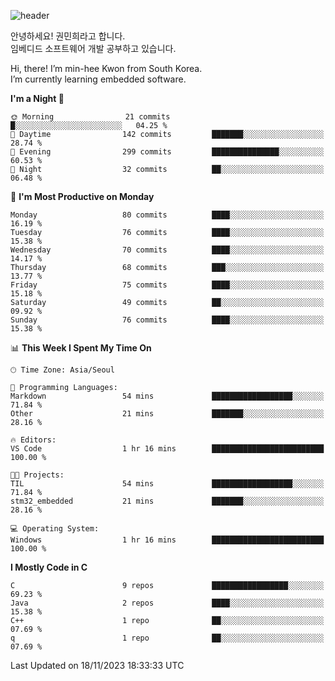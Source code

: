 
![header](https://capsule-render.vercel.app/api?type=slice&color=323C73&height=100&section=header&text=Embedded%20Software&fontSize=80&animation=twinkling&fontColor=D5C2EE)
<!--![header](https://capsule-render.vercel.app/api?type=slice&color=323C73&height=100&section=header&text=Hi!%20I'm%20Min-hee&fontSize=90&animation=twinkling&fontColor=D5C2EE) -->

안녕하세요! 권민희라고 합니다.  
임베디드 소프트웨어 개발 공부하고 있습니다. 

Hi, there! I’m min-hee Kwon from South Korea.  
I’m currently learning embedded software.



<!--START_SECTION:waka-->
**I'm a Night 🦉** 

```text
🌞 Morning                21 commits          █░░░░░░░░░░░░░░░░░░░░░░░░   04.25 % 
🌆 Daytime                142 commits         ███████░░░░░░░░░░░░░░░░░░   28.74 % 
🌃 Evening                299 commits         ███████████████░░░░░░░░░░   60.53 % 
🌙 Night                  32 commits          ██░░░░░░░░░░░░░░░░░░░░░░░   06.48 % 
```
📅 **I'm Most Productive on Monday** 

```text
Monday                   80 commits          ████░░░░░░░░░░░░░░░░░░░░░   16.19 % 
Tuesday                  76 commits          ████░░░░░░░░░░░░░░░░░░░░░   15.38 % 
Wednesday                70 commits          ████░░░░░░░░░░░░░░░░░░░░░   14.17 % 
Thursday                 68 commits          ███░░░░░░░░░░░░░░░░░░░░░░   13.77 % 
Friday                   75 commits          ████░░░░░░░░░░░░░░░░░░░░░   15.18 % 
Saturday                 49 commits          ██░░░░░░░░░░░░░░░░░░░░░░░   09.92 % 
Sunday                   76 commits          ████░░░░░░░░░░░░░░░░░░░░░   15.38 % 
```


📊 **This Week I Spent My Time On** 

```text
🕑︎ Time Zone: Asia/Seoul

💬 Programming Languages: 
Markdown                 54 mins             ██████████████████░░░░░░░   71.84 % 
Other                    21 mins             ███████░░░░░░░░░░░░░░░░░░   28.16 % 

🔥 Editors: 
VS Code                  1 hr 16 mins        █████████████████████████   100.00 % 

🐱‍💻 Projects: 
TIL                      54 mins             ██████████████████░░░░░░░   71.84 % 
stm32_embedded           21 mins             ███████░░░░░░░░░░░░░░░░░░   28.16 % 

💻 Operating System: 
Windows                  1 hr 16 mins        █████████████████████████   100.00 % 
```

**I Mostly Code in C** 

```text
C                        9 repos             █████████████████░░░░░░░░   69.23 % 
Java                     2 repos             ████░░░░░░░░░░░░░░░░░░░░░   15.38 % 
C++                      1 repo              ██░░░░░░░░░░░░░░░░░░░░░░░   07.69 % 
q                        1 repo              ██░░░░░░░░░░░░░░░░░░░░░░░   07.69 % 
```




 Last Updated on 18/11/2023 18:33:33 UTC
<!--END_SECTION:waka-->











<!-- 깃허브 프로필 스탯 오류 https://80000coding.oopy.io/c4235590-9033-49b3-943c-f8b6c1bfbc36 --!>

 <!--
**Minhee713/Minhee713** is a ✨ _special_ ✨ repository because its `README.md` (this file) appears on your GitHub profile.

Here are some ideas to get you started:

- 🔭 I’m currently working on ...
- 🌱 I’m currently learning ...
- 👯 I’m looking to collaborate on ...
- 🤔 I’m looking for help with ...
- 💬 Ask me about ...
- 📫 How to reach me: ...
- 😄 Pronouns: ...
- ⚡ Fun fact: ...
-->

